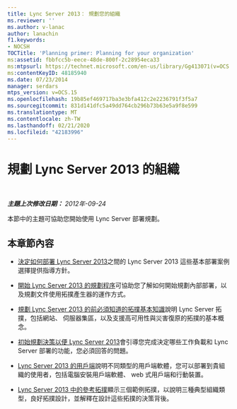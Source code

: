 ```yaml
---
title: Lync Server 2013： 規劃您的組織
ms.reviewer: ''
ms.author: v-lanac
author: lanachin
f1.keywords:
- NOCSH
TOCTitle: 'Planning primer: Planning for your organization'
ms:assetid: fbbfcc5b-eece-48de-800f-2c28954eca33
ms:mtpsurl: https://technet.microsoft.com/en-us/library/Gg413071(v=OCS.15)
ms:contentKeyID: 48185940
ms.date: 07/23/2014
manager: serdars
mtps_version: v=OCS.15
ms.openlocfilehash: 19b85ef469717ba3e3bfa412c2e2236791f3f5a7
ms.sourcegitcommit: 831d141dfc5a49dd764cb296b73b63e5a9f8e599
ms.translationtype: MT
ms.contentlocale: zh-TW
ms.lasthandoff: 02/21/2020
ms.locfileid: "42183996"
---
```

<div data-xmlns="http://www.w3.org/1999/xhtml">

<div class="topic" data-xmlns="http://www.w3.org/1999/xhtml" data-msxsl="urn:schemas-microsoft-com:xslt" data-cs="https://msdn.microsoft.com/">

<div data-asp="https://msdn2.microsoft.com/asp">

# <a name="organization-planning-for-lync-server-2013"></a>規劃 Lync Server 2013 的組織

</div>

<div id="mainSection">

<div id="mainBody">

<span> </span>

_**主題上次修改日期：** 2012年-09-24_

本節中的主題可協助您開始使用 Lync Server 部署規劃。

<div>

## <a name="in-this-section"></a>本章節內容

  - [決定如何部署 Lync Server 2013](lync-server-2013-deciding-how-to-deploy-microsoft-lync.md)之間的 Lync Server 2013 這些基本部署案例選擇提供指導方針。

  - [開始 Lync Server 2013 的規劃程序](lync-server-2013-beginning-the-planning-process.md)可協助您了解如何開始規劃內部部署，以及規劃文件使用拓撲產生器的運作方式。

  - [規劃 Lync Server 2013 的前必須知道的拓撲基本知識](lync-server-2013-topology-basics-you-must-know-before-planning.md)說明 Lync Server 拓撲，包括網站、 伺服器集區，以及支援高可用性與災害復原的拓撲的基本概念。

  - [初始規劃決策以便 Lync Server 2013](lync-server-2013-initial-planning-decisions.md)會引導您完成決定哪些工作負載和 Lync Server 部署的功能，您必須回答的問題。

  - [Lync Server 2013 的用戶端](lync-server-2013-clients.md)說明不同類型的用戶端軟體，您可以部署到貴組織的使用者，包括電腦安裝用戶端軟體、 web 式用戶端和行動裝置。

  - [Lync Server 2013 中的參考拓撲](lync-server-2013-reference-topologies.md)顯示三個範例拓撲，以說明三種典型組織類型，良好拓撲設計，並解釋在設計這些拓撲的決策背後。

</div>

</div>

<span> </span>

</div>

</div>

</div>

